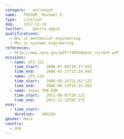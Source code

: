 ```yaml
---
category:	astronaut
name:	FOSSUM, Michael E.
type:	civilian
dob:	1957-12-19
twitter:	@astro_aggie
qualifications:
  - BSc in mechanical engineering
  - MSc in systems engineering
references:
  - http://www.nasa.gov/pdf/740566main_current.pdf
missions:
  - name: STS-121
    time_start:   2006-07-04T18:37:55Z
    time_end:     2006-07-17T13:14:44Z
  - name: STS-124
    time_start:   2008-05-31T21:02:12Z
    time_end:     2008-06-14T15:15:20Z
  - name: Soyuz TMA-02M
    time_start:   2011-06-07T20:12Z
    time_end:     2011-11-22T02:27Z
evas:
  - time_start: 
    duration:   48h32m
gender:	Male
country:
  - USA
---
```

